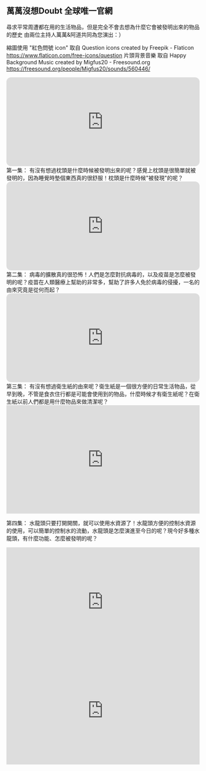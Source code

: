 ## 萬萬沒想Doubt 全球唯一官網
尋求平常周遭都在用的生活物品，但是完全不會去想為什麼它會被發明出來的物品的歷史
由兩位主持人萬萬&阿道共同為您演出：）

縮圖使用 "紅色問號 icon" 取自 Question icons created by Freepik - Flaticon
https://www.flaticon.com/free-icons/question
片頭背景音樂 取自 Happy Background Music created by Migfus20 - Freesound.org
https://freesound.org/people/Migfus20/sounds/560446/    



<iframe style="border-radius:12px" src="https://open.spotify.com/embed/episode/23vQVEB26f5uLmkblMQ3z5?utm_source=generator" width="100%" height="232" frameBorder="0" allowfullscreen="" allow="autoplay; clipboard-write; encrypted-media; fullscreen; picture-in-picture"></iframe>
第一集：
有沒有想過枕頭是什麼時候被發明出來的呢？感覺上枕頭是很簡單就被發明的，因為睡覺時墊個東西真的很舒服！枕頭是什麼時候"被發現"的呢？    

<iframe style="border-radius:12px" src="https://open.spotify.com/embed/episode/2Hnr3dJbnsFoKHlpoIh8DN?utm_source=generator" width="100%" height="232" frameBorder="0" allowfullscreen="" allow="autoplay; clipboard-write; encrypted-media; fullscreen; picture-in-picture"></iframe>
第二集：
病毒的擴散真的很恐怖！人們是怎麼對抗病毒的，以及疫苗是怎麼被發明的呢？疫苗在人類醫療上幫助的非常多，幫助了許多人免於病毒的侵擾，一名的由來究竟是從何而起？      

<iframe style="border-radius:12px" src="https://open.spotify.com/embed/episode/1SHoVElYrszezmeAvClVYz?utm_source=generator" width="100%" height="232" frameBorder="0" allowfullscreen="" allow="autoplay; clipboard-write; encrypted-media; fullscreen; picture-in-picture"></iframe>
第三集：
有沒有想過衛生紙的由來呢？衛生紙是一個很方便的日常生活物品，從早到晚，不管是食衣住行都是可能會使用到的物品，什麼時候才有衛生紙呢？在衛生紙以前人們都是用什麼物品來做清潔呢？      

<style>.embed-container { position: relative; padding-bottom: 56.25%; height: 0; overflow: hidden; max-width: 100%; } .embed-container iframe, .embed-container object, .embed-container embed { position: absolute; top: 0; left: 0; width: 100%; height: 100%; }</style><div class='embed-container'><iframe src='https://www.youtube.com/embed/eGtNbDHVzG4' frameborder='0' allowfullscreen></iframe></div>
第四集：
水龍頭只要打開開關，就可以使用水資源了！水龍頭方便的控制水資源的使用，可以簡單的控制水的流動，水龍頭是怎麼演進至今日的呢？現今好多種水龍頭，有什麼功能、怎麼被發明的呢？      

<style>.embed-container { position: relative; padding-bottom: 56.25%; height: 0; overflow: hidden; max-width: 100%; } .embed-container iframe, .embed-container object, .embed-container embed { position: absolute; top: 0; left: 0; width: 100%; height: 100%; }</style><div class='embed-container'><iframe src='https://www.youtube.com/embed/fJKDibfscAc' frameborder='0' allowfullscreen></iframe></div>

<style>.embed-container { position: relative; padding-bottom: 56.25%; height: 0; overflow: hidden; max-width: 100%; } .embed-container iframe, .embed-container object, .embed-container embed { position: absolute; top: 0; left: 0; width: 100%; height: 100%; }</style><div class='embed-container'><iframe src='https://www.youtube.com/embed/9nevZxAPwho' frameborder='0' allowfullscreen></iframe></div>

